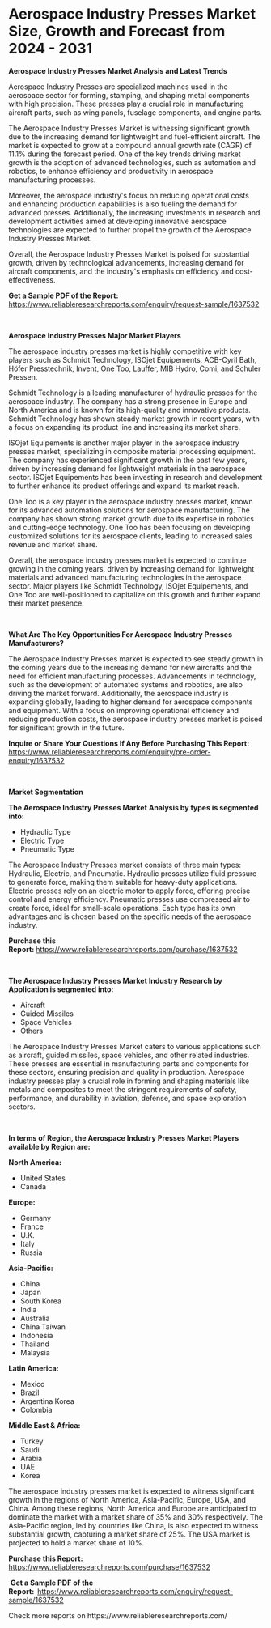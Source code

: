<p><h1>Aerospace Industry Presses Market Size, Growth and Forecast from 2024 - 2031</h1></p><p><strong>Aerospace Industry Presses Market Analysis and Latest Trends</strong></p>
<p><p>Aerospace Industry Presses are specialized machines used in the aerospace sector for forming, stamping, and shaping metal components with high precision. These presses play a crucial role in manufacturing aircraft parts, such as wing panels, fuselage components, and engine parts.</p><p>The Aerospace Industry Presses Market is witnessing significant growth due to the increasing demand for lightweight and fuel-efficient aircraft. The market is expected to grow at a compound annual growth rate (CAGR) of 11.1% during the forecast period. One of the key trends driving market growth is the adoption of advanced technologies, such as automation and robotics, to enhance efficiency and productivity in aerospace manufacturing processes.</p><p>Moreover, the aerospace industry's focus on reducing operational costs and enhancing production capabilities is also fueling the demand for advanced presses. Additionally, the increasing investments in research and development activities aimed at developing innovative aerospace technologies are expected to further propel the growth of the Aerospace Industry Presses Market.</p><p>Overall, the Aerospace Industry Presses Market is poised for substantial growth, driven by technological advancements, increasing demand for aircraft components, and the industry's emphasis on efficiency and cost-effectiveness.</p></p>
<p><strong>Get a Sample PDF of the Report:&nbsp;</strong> <a href="https://www.reliableresearchreports.com/enquiry/request-sample/1637532">https://www.reliableresearchreports.com/enquiry/request-sample/1637532</a></p>
<p>&nbsp;</p>
<p><strong>Aerospace Industry Presses Major Market Players</strong></p>
<p><p>The aerospace industry presses market is highly competitive with key players such as Schmidt Technology, ISOjet Equipements, ACB-Cyril Bath, Höfer Presstechnik, Invent, One Too, Lauffer, MIB Hydro, Comi, and Schuler Pressen. </p><p>Schmidt Technology is a leading manufacturer of hydraulic presses for the aerospace industry. The company has a strong presence in Europe and North America and is known for its high-quality and innovative products. Schmidt Technology has shown steady market growth in recent years, with a focus on expanding its product line and increasing its market share.</p><p>ISOjet Equipements is another major player in the aerospace industry presses market, specializing in composite material processing equipment. The company has experienced significant growth in the past few years, driven by increasing demand for lightweight materials in the aerospace sector. ISOjet Equipements has been investing in research and development to further enhance its product offerings and expand its market reach.</p><p>One Too is a key player in the aerospace industry presses market, known for its advanced automation solutions for aerospace manufacturing. The company has shown strong market growth due to its expertise in robotics and cutting-edge technology. One Too has been focusing on developing customized solutions for its aerospace clients, leading to increased sales revenue and market share.</p><p>Overall, the aerospace industry presses market is expected to continue growing in the coming years, driven by increasing demand for lightweight materials and advanced manufacturing technologies in the aerospace sector. Major players like Schmidt Technology, ISOjet Equipements, and One Too are well-positioned to capitalize on this growth and further expand their market presence.</p></p>
<p>&nbsp;</p>
<p><strong>What Are The Key Opportunities For Aerospace Industry Presses Manufacturers?</strong></p>
<p><p>The Aerospace Industry Presses market is expected to see steady growth in the coming years due to the increasing demand for new aircrafts and the need for efficient manufacturing processes. Advancements in technology, such as the development of automated systems and robotics, are also driving the market forward. Additionally, the aerospace industry is expanding globally, leading to higher demand for aerospace components and equipment. With a focus on improving operational efficiency and reducing production costs, the aerospace industry presses market is poised for significant growth in the future.</p></p>
<p><strong>Inquire or Share Your Questions If Any Before Purchasing This Report:</strong> <a href="https://www.reliableresearchreports.com/enquiry/pre-order-enquiry/1637532">https://www.reliableresearchreports.com/enquiry/pre-order-enquiry/1637532</a></p>
<p>&nbsp;</p>
<p><strong>Market Segmentation</strong></p>
<p><strong>The Aerospace Industry Presses Market Analysis by types is segmented into:</strong></p>
<p><ul><li>Hydraulic Type</li><li>Electric Type</li><li>Pneumatic Type</li></ul></p>
<p><p>The Aerospace Industry Presses market consists of three main types: Hydraulic, Electric, and Pneumatic. Hydraulic presses utilize fluid pressure to generate force, making them suitable for heavy-duty applications. Electric presses rely on an electric motor to apply force, offering precise control and energy efficiency. Pneumatic presses use compressed air to create force, ideal for small-scale operations. Each type has its own advantages and is chosen based on the specific needs of the aerospace industry.</p></p>
<p><strong>Purchase this Report:&nbsp;</strong><a href="https://www.reliableresearchreports.com/purchase/1637532">https://www.reliableresearchreports.com/purchase/1637532</a></p>
<p>&nbsp;</p>
<p><strong>The Aerospace Industry Presses Market Industry Research by Application is segmented into:</strong></p>
<p><ul><li>Aircraft</li><li>Guided Missiles</li><li>Space Vehicles</li><li>Others</li></ul></p>
<p><p>The Aerospace Industry Presses Market caters to various applications such as aircraft, guided missiles, space vehicles, and other related industries. These presses are essential in manufacturing parts and components for these sectors, ensuring precision and quality in production. Aerospace industry presses play a crucial role in forming and shaping materials like metals and composites to meet the stringent requirements of safety, performance, and durability in aviation, defense, and space exploration sectors.</p></p>
<p>&nbsp;</p>
<p><strong>In terms of Region, the Aerospace Industry Presses Market Players available by Region are:</strong></p>
<p>
    <p> <strong> North America: </strong>
        <ul>
            <li>United States</li>
            <li>Canada</li>
        </ul>
        </p> 
    <p> <strong> Europe: </strong>
        <ul>
            <li>Germany</li>
            <li>France</li>
            <li>U.K.</li>
            <li>Italy</li>
            <li>Russia</li>
        </ul>
        </p> 
    <p> <strong> Asia-Pacific: </strong>
        <ul>
            <li>China</li>
            <li>Japan</li>
            <li>South Korea</li>
            <li>India</li>
            <li>Australia</li>
            <li>China Taiwan</li>
            <li>Indonesia</li>
            <li>Thailand</li>
            <li>Malaysia</li>
        </ul>
        </p> 
    <p> <strong> Latin America: </strong>
        <ul>
            <li>Mexico</li>
            <li>Brazil</li>
            <li>Argentina Korea</li>
            <li>Colombia</li>
        </ul>
        </p> 
    <p> <strong> Middle East & Africa: </strong>
        <ul>
            <li>Turkey</li>
            <li>Saudi</li>
            <li>Arabia</li>
            <li>UAE</li>
            <li>Korea</li>
        </ul>
    </p>
    </p>
<p><p>The aerospace industry presses market is expected to witness significant growth in the regions of North America, Asia-Pacific, Europe, USA, and China. Among these regions, North America and Europe are anticipated to dominate the market with a market share of 35% and 30% respectively. The Asia-Pacific region, led by countries like China, is also expected to witness substantial growth, capturing a market share of 25%. The USA market is projected to hold a market share of 10%.</p></p>
<p><strong>Purchase this Report: </strong><a href="https://www.reliableresearchreports.com/purchase/1637532">https://www.reliableresearchreports.com/purchase/1637532</a></p>
<p>&nbsp;<strong>Get a Sample PDF of the Report:&nbsp;&nbsp;</strong><a href="https://www.reliableresearchreports.com/enquiry/request-sample/1637532">https://www.reliableresearchreports.com/enquiry/request-sample/1637532</a></p>
<p><strong></strong></p>
<p>Check more reports on https://www.reliableresearchreports.com/</p>